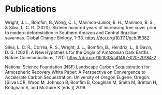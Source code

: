 Publications
================

Wright, J. L., Bomfim, B.,Wong, C. I., Marimon-Júnior, B. H., Marimon,
B. S., & Silva, L. C. R. (2020). Sixteen hundred years of increasing
tree cover prior to modern deforestation in Southern Amazon and Central
Brazilian savannas. Global Change Biology, 1-33.
<https://doi.org/10.1111/gcb.15382>

Silva, L. C. R., Corrêa, R. S., Wright, J. L., Bomfim, B., Hendrix, L.,
& Gavin, D. G. (2021). A New Hypothesis for the Origin of Amazonian Dark
Earths. Nature Communications, 12(1).
<https://doi.org/10.1038/s41467-020-20184-2>

National Science Foundation (NSF) Landscape Carbon Sequestration for
Atmospheric Recovery White Paper: A Perspective on Convergence to
Accelerate Carbon Sequestration. University of Oregon,Eugene, Oregon.
\[Silva LCR, Wood M, Johnson B, Bomfim B, Coughlan M, Smith M, Brinton
H, Bridgham S, and McGuire K (eds.)\] 2019.
